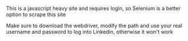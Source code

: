 This is a javascript heavy site and requires login, so Selenium is a better option to scrape this site

Make sure to download the webdriver, modify the path and use your real username and password to log into Linkedin, otherwise it won't work
